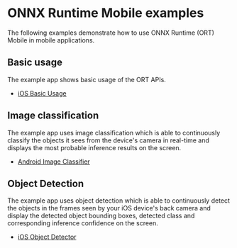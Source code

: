 # ONNX Runtime Mobile examples

The following examples demonstrate how to use ONNX Runtime (ORT) Mobile in mobile applications.

## Basic usage

The example app shows basic usage of the ORT APIs.

- [iOS Basic Usage](examples/basic_usage/ios)

## Image classification

The example app uses image classification which is able to continuously classify the objects it sees from the device's camera in real-time and displays the most probable inference results on the screen.

- [Android Image Classifier](examples/image_classifications/android)

## Object Detection

The example app uses object detection which is able to continuously detect the objects in the frames seen by your iOS device's back camera and display the detected object bounding boxes, detected class and corresponding inference confidence on the screen.

- [iOS Object Detector](examples/object_detections/ios)
